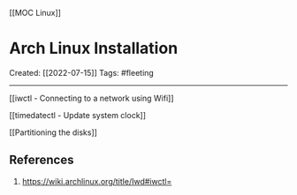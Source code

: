 [[MOC Linux]]

# Arch Linux Installation
Created:  [[2022-07-15]]
Tags: #fleeting 

---
[[iwctl - Connecting to a network using Wifi]]

[[timedatectl - Update system clock]]

[[Partitioning the disks]]






## References
1. https://wiki.archlinux.org/title/Iwd#iwctl=